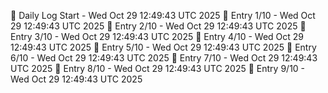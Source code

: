 📅 Daily Log Start - Wed Oct 29 12:49:43 UTC 2025
📌 Entry 1/10 - Wed Oct 29 12:49:43 UTC 2025
📌 Entry 2/10 - Wed Oct 29 12:49:43 UTC 2025
📌 Entry 3/10 - Wed Oct 29 12:49:43 UTC 2025
📌 Entry 4/10 - Wed Oct 29 12:49:43 UTC 2025
📌 Entry 5/10 - Wed Oct 29 12:49:43 UTC 2025
📌 Entry 6/10 - Wed Oct 29 12:49:43 UTC 2025
📌 Entry 7/10 - Wed Oct 29 12:49:43 UTC 2025
📌 Entry 8/10 - Wed Oct 29 12:49:43 UTC 2025
📌 Entry 9/10 - Wed Oct 29 12:49:43 UTC 2025
